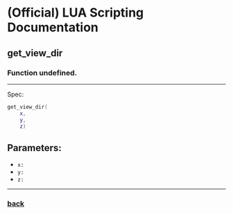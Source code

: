 
# (Official) LUA Scripting Documentation

## get_view_dir

### Function undefined.
___
Spec:
```lua
get_view_dir(
	x,
	y,
	z)
```
## Parameters:
- `x:` 
- `y:` 
- `z:` 

___
### [back](../other)
